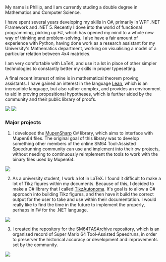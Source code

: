My name is Phillip, and I am currently studing a double degree in Mathematics and Computer Science. 

I have spent several years developing my skills in C#, primarily in WPF .NET Framework and .NET 5. 
Recently I dove into the world of functional programming, picking up F#, which has opened my mind to a whole new way of thinking and problem-solving.
I also have a fair amount of experience with Python, having done work as a research assistant for my University's Mathematics department, working on visualising a model of a particular relation between 4x4 matricies.

I am very comfortable with LaTeX, and use it a lot in place of other simpler technologies to constantly better my skills in proper typesetting.

A final recent interest of mine is in mathematical theorem proving assistants. I have gained an interest in the language [Lean](https://leanprover.github.io), which is an increadible language, but also rather complex, and provides an environment to aid in proving propositional hypotheses, which is further aided by the community and their public library of proofs.

<img src="https://github-readme-stats.vercel.app/api?username=timetravelpenguin&count_private=true&&show_icons=true&theme=monokai&icon_color=0da2ff"/>
<img src="https://github-readme-stats.vercel.app/api/top-langs/?username=timetravelpenguin&theme=monokai&langs_count=10&hide=html,javascript,css,scss,shell,dockerfile,ruby,c,batchfile"/>

### Major projects

1. I developed the [MupenSharp](https://github.com/TimeTravelPenguin/MupenSharp) C# library, which aims to interface with Mupen64 files. The original goal of this library was to develop something other members of the online SM64 Tool-Assisted Speedrunning community can use and implement into their ow projects, without needing to continuously reimplement the tools to work with the binary files used by Mupen64.
<img src="https://github-readme-stats.vercel.app/api/pin/?username=timetravelpenguin&theme=monokai&icon_color=0da2ff&repo=mupensharp"/>


2. As a university student, I work a lot in LaTeX. I found it difficult to make a lot of Tikz figures within my documents. Because of this, I decided to make a C# library that I called [TikzAutonoma](https://github.com/TimeTravelPenguin/TikzAutonoma). It's goal is to allow a C# approach into building Tikz figures, and then have it build the correct output for the user to take and use within their documentation. I would really like to find the time in the future to implement the properly, perhaps in F# for the .NET language.
<img src="https://github-readme-stats.vercel.app/api/pin/?username=timetravelpenguin&theme=monokai&icon_color=0da2ff&repo=tikzautonoma"/>
 
3. I created the repository for the [SM64TASArchive](https://github.com/TimeTravelPenguin/SM64TASArchive) repository, which is an organised record of Super Mario 64 Tool-Assisted Speedruns, in order to preserver the historical accuracy or development and improvements set by the community.
<img src="https://github-readme-stats.vercel.app/api/pin/?username=timetravelpenguin&theme=monokai&icon_color=0da2ff&repo=sm64tasarchive"/>
